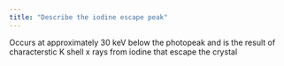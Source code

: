 ```yaml
---
title: "Describe the iodine escape peak"
---
```

Occurs at approximately 30 keV below the photopeak and is the result of characterstic K shell x rays from iodine that escape the crystal

